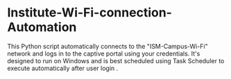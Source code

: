 # Institute-Wi-Fi-connection-Automation
This Python script automatically connects to the "ISM-Campus-Wi-Fi" network and logs in to the captive portal using your credentials. It's designed to run on Windows and is best scheduled using Task Scheduler to execute automatically after user login .

